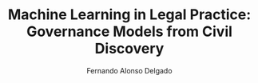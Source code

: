 ---
paperId: 1
author: Fernando Alonso Delgado
publicationauthor: Delgado, F. A.
title: "Machine Learning in Legal Practice: Governance Models from Civil Discovery"
pdf: --
poster: --
alt: --
type: Poster
topic: FAT
link: --
conference: neurips
year: 2018
tags: neurips-2018
location: --
---